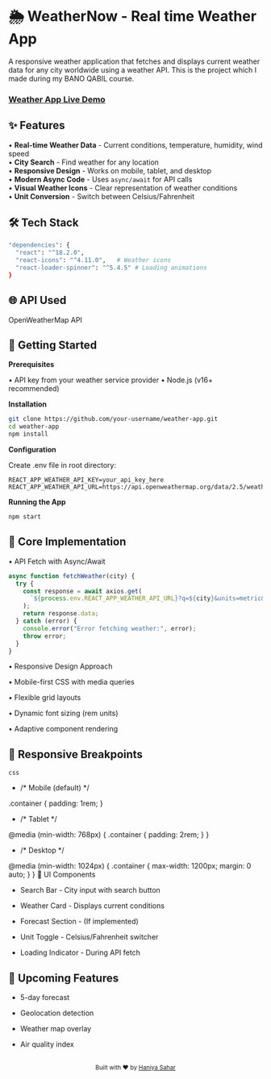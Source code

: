 # 🌦️ WeatherNow - Real time Weather App

A responsive weather application that fetches and displays current weather data for any city worldwide using a weather API.
This is the project which I made during my BANO QABIL course.

### <a href="https://haniasahar.github.io/Weather-App"/> Weather App Live Demo</a>

## ✨ Features

• **Real-time Weather Data** - Current conditions, temperature, humidity, wind speed  
• **City Search** - Find weather for any location  
• **Responsive Design** - Works on mobile, tablet, and desktop  
• **Modern Async Code** - Uses `async/await` for API calls  
• **Visual Weather Icons** - Clear representation of weather conditions  
• **Unit Conversion** - Switch between Celsius/Fahrenheit  

## 🛠 Tech Stack

```bash
"dependencies": {
  "react": "^18.2.0",
  "react-icons": "^4.11.0",   # Weather icons
  "react-loader-spinner": "^5.4.5" # Loading animations
}
```
## 🌐 API Used
OpenWeatherMap API

## 🚀 Getting Started
**Prerequisites**

• API key from your weather service provider
• Node.js (v16+ recommended)

**Installation**
```bash
git clone https://github.com/your-username/weather-app.git
cd weather-app
npm install
```

**Configuration**

Create .env file in root directory:

```env
REACT_APP_WEATHER_API_KEY=your_api_key_here
REACT_APP_WEATHER_API_URL=https://api.openweathermap.org/data/2.5/weather
```

**Running the App**
```bash
npm start
```

## 🧠 Core Implementation
• API Fetch with Async/Await

```javascript
async function fetchWeather(city) {
  try {
    const response = await axios.get(
      `${process.env.REACT_APP_WEATHER_API_URL}?q=${city}&units=metric&appid=${process.env.REACT_APP_WEATHER_API_KEY}`
    );
    return response.data;
  } catch (error) {
    console.error("Error fetching weather:", error);
    throw error;
  }
}
```

• Responsive Design Approach

• Mobile-first CSS with media queries

• Flexible grid layouts

• Dynamic font sizing (rem units)

• Adaptive component rendering

## 📱 Responsive Breakpoints
`css`

- /* Mobile (default) */

.container { padding: 1rem; }

- /* Tablet */

@media (min-width: 768px) {
  .container { padding: 2rem; }
}

- /* Desktop */

@media (min-width: 1024px) {
  .container { max-width: 1200px; margin: 0 auto; }
}
🎨 UI Components
- Search Bar - City input with search button

- Weather Card - Displays current conditions

- Forecast Section - (If implemented)

- Unit Toggle - Celsius/Fahrenheit switcher

- Loading Indicator - During API fetch

## 🌟 Upcoming Features
- 5-day forecast

- Geolocation detection

- Weather map overlay

- Air quality index

<div align="center"> <br> <sub>Built with ❤️ by <a href="https://github.com/Haniasahar">Haniya Sahar</a></sub> </div>
